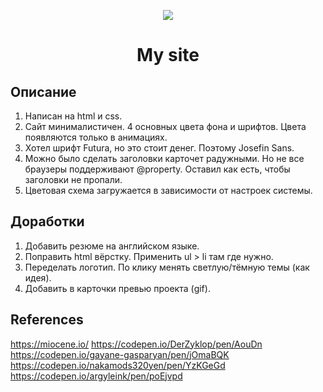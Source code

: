 <p align="center"><img src="https://img.icons8.com/emoji/100/000000/dog-face.png"/></p>  

# <p align="center">My site</p>


## Описание
1. Написан на html и css.
2. Сайт минималистичен. 4 основных цвета фона и шрифтов. Цвета появляются только в анимациях.
3. Хотел шрифт Futura, но это стоит денег. Поэтому Josefin Sans.
4. Можно было сделать заголовки карточет радужными. Но не все браузеры поддерживают @property. Оставил как есть, чтобы заголовки не пропали.
5. Цветовая схема загружается в зависимости от настроек системы.
## Доработки
1. Добавить резюме на английском языке.
2. Поправить html вёрстку. Применить ul > li там где нужно.
3. Переделать логотип. По клику менять светлую/тёмную темы (как идея).
4. Добавить в карточки превью проекта (gif).

## References
https://miocene.io/
https://codepen.io/DerZyklop/pen/AouDn
https://codepen.io/gayane-gasparyan/pen/jOmaBQK
https://codepen.io/nakamods320yen/pen/YzKGeGd
https://codepen.io/argyleink/pen/poEjvpd
